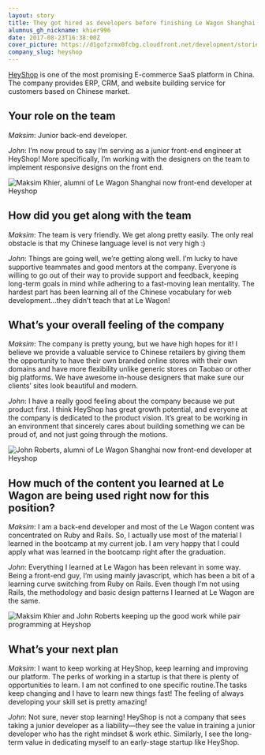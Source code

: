 ```yaml
---
layout: story
title: They got hired as developers before finishing Le Wagon Shanghai
alumnus_gh_nickname: khier996
date: 2017-08-23T16:38:00Z
cover_picture: https://d1gofzrmx0fcbg.cloudfront.net/development/stories/pictures/000/000/018/cover/_H4A1105.jpg?1503506267
company_slug: heyshop
---
```


[HeyShop](http://hey.shop) is one of the most promising E-commerce SaaS platform in China. The company provides ERP, CRM, and website building service for customers based on Chinese market. 

## Your role on the team 
  
*Maksim*: Junior back-end developer.

*John*: I’m now proud to say I’m serving as a junior front-end engineer at HeyShop! More specifically, I’m working with the designers on the team to implement responsive designs on the front end.

<p><img src="https://raw.githubusercontent.com/lewagon/www-images/master/testimonials/maksimandjohn/john-and-max-got-hired-as-developers-before-finishing-le-wagon-shanghai_1.jpg" alt="Maksim Khier, alumni of Le Wagon Shanghai now front-end developer at Heyshop"></p>
  
## How did you get along with the team

*Maksim*: The team is very friendly. We get along pretty  easily. The only real obstacle is that my Chinese language level is not very high :)

*John*: Things are going well, we’re getting along well. I’m lucky to have supportive teammates and good mentors at the company. Everyone is willing to go out of their way to provide support and feedback, keeping long-term goals in mind while adhering to a fast-moving lean mentality. The hardest part has been learning all of the Chinese vocabulary for web development…they didn’t teach that at Le Wagon!
   
## What’s your overall feeling of the company
  
*Maksim*: The company is pretty young, but we have high hopes for it! I believe we provide a valuable service to Chinese retailers by giving them the opportunity to have their own branded online stores with their own domains and have more flexibility unlike generic stores on Taobao or other big platforms. We have awesome in-house designers that make sure our clients’ sites look beautiful and modern.

*John*: I have a really good feeling about the company because we put product first. I think HeyShop has great growth potential, and everyone at the company is dedicated to the product vision. It’s great to be working in an environment that sincerely cares about building something we can be proud of, and not just going through the motions.

<p><img src="https://raw.githubusercontent.com/lewagon/www-images/master/testimonials/maksimandjohn/john-and-max-got-hired-as-developers-before-finishing-le-wagon-shanghai_2.jpg" alt="John Roberts, alumni of Le Wagon Shanghai now front-end developer at Heyshop"></p>

## How much of the content you learned at Le Wagon are being used right now for this position?
  
*Maksim*: I am a back-end developer and most of the Le Wagon content was concentrated on Ruby and Rails. So, I actually use most of the material I learned in the bootcamp at my current job. I am very happy that I could apply what was learned in the bootcamp right after the graduation.

*John*: Everything I learned at Le Wagon has been relevant in some way. Being a front-end guy, I’m using mainly javascript, which has been a bit of a learning curve switching from Ruby on Rails. Even though I’m not using Rails, the methodology and basic design patterns I learned at Le Wagon are the same.

<p><img src="https://raw.githubusercontent.com/lewagon/www-images/master/testimonials/maksimandjohn/john-and-max-got-hired-as-developers-before-finishing-le-wagon-shanghai_3.jpg" alt="Maksim Khier and John Roberts keeping up the good work while pair programming at Heyshop"></p>

## What’s your next plan

*Maksim*: I want to keep working at HeyShop, keep learning and improving our platform. The perks of working in a startup is that there is plenty of opportunities to learn. I am not confined to one specific routine.The tasks keep changing and I have to learn new things fast! The feeling of always developing your skill set is pretty amazing!

*John*: Not sure, never stop learning! HeyShop is not a company that sees taking a junior developer as a liability—they see the value in training a junior developer who has the right mindset & work ethic. Similarly, I see the long-term value in dedicating myself to an early-stage startup like HeyShop.
